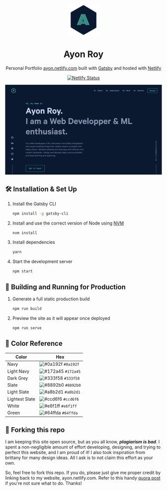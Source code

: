 <div align="center">
  <img alt="Logo" src="https://raw.githubusercontent.com/royayon/ayonroy/master/src/images/logo.png" width="100" />
</div>
<h1 align="center">
  Ayon Roy
</h1>
<p align="center">
  Personal Portfolio <a href="https://ayon.netlify.com/" target="_blank">ayon.netlify.com</a> built with <a href="https://www.gatsbyjs.org/" target="_blank">Gatsby</a> and hosted with <a href="https://www.netlify.com/" target="_blank">Netlify</a>
</p>
<p align="center">
  <a href="https://app.netlify.com/sites/ayon/deploys" target="_blank">
    <img src="https://api.netlify.com/api/v1/badges/e6b062c5-3017-4f31-95ba-5183a7fccddd/deploy-status" alt="Netlify Status" />
  </a>
</p>

![demo](https://raw.githubusercontent.com/royayon/ayonroy/master/src/images/demo.png)

## 🛠 Installation & Set Up

1. Install the Gatsby CLI

   ```sh
   npm install -g gatsby-cli
   ```

2. Install and use the correct version of Node using [NVM](https://github.com/nvm-sh/nvm)

   ```sh
   nvm install
   ```

3. Install dependencies

   ```sh
   yarn
   ```

4. Start the development server

   ```sh
   npm start
   ```

## 🚀 Building and Running for Production

1. Generate a full static production build

   ```sh
   npm run build
   ```

1. Preview the site as it will appear once deployed

   ```sh
   npm run serve
   ```

## 🎨 Color Reference

| Color          | Hex                                                                |
| -------------- | ------------------------------------------------------------------ |
| Navy           | ![#0a192f](https://via.placeholder.com/10/0a192f?text=+) `#0a192f` |
| Light Navy     | ![#172a45](https://via.placeholder.com/10/0a192f?text=+) `#172a45` |
| Dark Grey      | ![#333f58](https://via.placeholder.com/10/333f58?text=+) `#333f58` |
| Slate          | ![#8892b0](https://via.placeholder.com/10/8892b0?text=+) `#8892b0` |
| Light Slate    | ![#a8b2d1](https://via.placeholder.com/10/a8b2d1?text=+) `#a8b2d1` |
| Lightest Slate | ![#ccd6f6](https://via.placeholder.com/10/ccd6f6?text=+) `#ccd6f6` |
| White          | ![#e6f1ff](https://via.placeholder.com/10/e6f1ff?text=+) `#e6f1ff` |
| Green          | ![#64ffda](https://via.placeholder.com/10/64ffda?text=+) `#64ffda` |

## 🚨 Forking this repo

I am keeping this site open source, but as you all know, _**plagiarism is bad**_. I spent a non-negligible amount of effort developing, designing, and trying to perfect this website, and I am proud of it! I also took inspiration from brittany for many design ideas. All I ask is to not claim this effort as your own.

So, feel free to fork this repo. If you do, please just give me proper credit by linking back to my website, ayon.netlify.com. Refer to this handy [quora post](https://www.quora.com/Is-it-bad-to-copy-other-peoples-code) if you're not sure what to do. Thanks!
